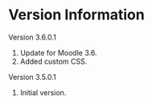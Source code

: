 Version Information
===================
Version 3.6.0.1
  1. Update for Moodle 3.6.
  2. Added custom CSS.

Version 3.5.0.1
  1. Initial version.

